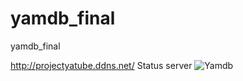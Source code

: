 # yamdb_final
yamdb_final

http://projectyatube.ddns.net/ Status server ![Yamdb](https://github.com/SashaAhrom/yamdb_final/workflows/Yamdb/badge.svg)

